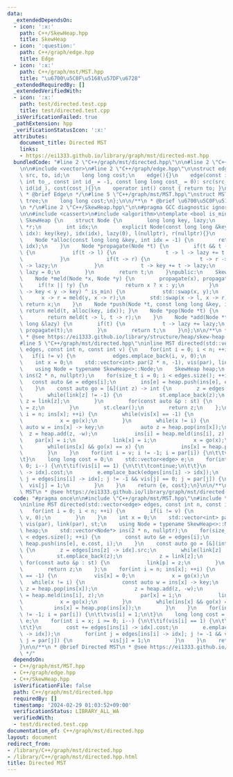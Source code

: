 ```yaml
---
data:
  _extendedDependsOn:
  - icon: ':x:'
    path: C++/SkewHeap.hpp
    title: SkewHeap
  - icon: ':question:'
    path: C++/graph/edge.hpp
    title: Edge
  - icon: ':x:'
    path: C++/graph/mst/MST.hpp
    title: "\u6700\u5C0F\u5168\u57DF\u6728"
  _extendedRequiredBy: []
  _extendedVerifiedWith:
  - icon: ':x:'
    path: test/directed.test.cpp
    title: test/directed.test.cpp
  _isVerificationFailed: true
  _pathExtension: hpp
  _verificationStatusIcon: ':x:'
  attributes:
    document_title: Directed MST
    links:
    - https://ei1333.github.io/library/graph/mst/directed-mst.hpp
  bundledCode: "#line 2 \"C++/graph/mst/directed.hpp\"\n\n#line 2 \"C++/graph/mst/MST.hpp\"\
    \n\n#include <vector>\n#line 2 \"C++/graph/edge.hpp\"\n\nstruct edge {\n    int\
    \ src, to, id;\n    long long cost;\n    edge(){}\n    edge(const int src_, const\
    \ int to_, const int id_ = -1, const long long cost_ = 0): src(src_), to(to_),\
    \ id(id_), cost(cost_){}\n    operator int() const { return to; }\n};\n\n/**\n\
    \ * @brief Edge\n */\n#line 5 \"C++/graph/mst/MST.hpp\"\nstruct MST {\n    std::vector<edge>\
    \ tree;\n    long long cost;\n};\n\n/**\n * @brief \u6700\u5C0F\u5168\u57DF\u6728\
    \n */\n#line 2 \"C++/SkewHeap.hpp\"\n\n#pragma GCC diagnostic ignored \"-Wreorder\"\
    \n\n#include <cassert>\n#include <algorithm>\ntemplate <bool is_min = true> struct\
    \ SkewHeap {\n    struct Node {\n        long long key, lazy;\n        Node *l,\
    \ *r;\n        int idx;\n        explicit Node(const long long &key, const int\
    \ idx): key(key), idx(idx), lazy(0), l(nullptr), r(nullptr){}\n    };\nprivate:\n\
    \    Node *alloc(const long long &key, int idx = -1) {\n        return new Node(key,\
    \ idx);\n    }\n    Node *propagate(Node *t) {\n        if(t && t -> lazy != 0)\
    \ {\n            if(t -> l) {\n                t -> l -> lazy += t -> lazy;\n\
    \            }\n            if(t -> r) {\n                t -> r -> lazy += t\
    \ -> lazy;\n            }\n            t -> key += t -> lazy;\n            t ->\
    \ lazy = 0;\n        }\n        return t;\n    }\npublic:\n    SkewHeap(){}\n\
    \    Node *meld(Node *x, Node *y) {\n        propagate(x), propagate(y);\n   \
    \     if(!x || !y) {\n            return x ? x : y;\n        }\n        if((x\
    \ -> key < y -> key) ^ is_min) {\n            std::swap(x, y);\n        }\n  \
    \      x -> r = meld(y, x -> r);\n        std::swap(x -> l, x -> r);\n       \
    \ return x;\n    }\n    Node *push(Node *t, const long long &key, int idx = -1){\
    \ return meld(t, alloc(key, idx)); }\n    Node *pop(Node *t) {\n        assert(t);\n\
    \        return meld(t -> l, t -> r);\n    }\n    Node *add(Node *t, const long\
    \ long &lazy) {\n        if(t) {\n            t -> lazy += lazy;\n           \
    \ propagate(t);\n        }\n        return t;\n    }\n};\n\n/**\n * @brief SkewHeap\n\
    \ * @see https://ei1333.github.io/library/structure/heap/skew-heap.hpp\n */\n\
    #line 5 \"C++/graph/mst/directed.hpp\"\ninline MST directed(std::vector<edge>\
    \ edges, const int n, const int v) {\n    for(int i = 0; i < n; ++i) {\n     \
    \   if(i != v) {\n            edges.emplace_back(i, v, 0);\n        }\n    }\n\
    \    int x = 0;\n    std::vector<int> par(2 * n, -1), vis(par), link(par), st;\n\
    \    using Node = typename SkewHeap<>::Node;\n    SkewHeap heap;\n    std::vector<Node*>\
    \ ins(2 * n, nullptr);\n    for(size_t i = 0; i < edges.size(); ++i) {\n     \
    \   const auto &e = edges[i];\n        ins[e] = heap.push(ins[e], e.cost, i);\n\
    \    }\n    const auto go = [&](int z) -> int {\n        z = edges[ins[z] -> idx].src;\n\
    \        while(link[z] != -1) {\n            st.emplace_back(z);\n           \
    \ z = link[z];\n        }\n        for(const auto &p : st) {\n            link[p]\
    \ = z;\n        }\n        st.clear();\n        return z;\n    };\n    for(int\
    \ i = n; ins[x]; ++i) {\n        while(vis[x] == -1) {\n            vis[x] = 0;\n\
    \            x = go(x);\n        }\n        while(x != i) {\n            const\
    \ auto w = ins[x] -> key;\n            auto z = heap.pop(ins[x]);\n          \
    \  z = heap.add(z, -w);\n            ins[i] = heap.meld(ins[i], z);\n        \
    \    par[x] = i;\n            link[x] = i;\n            x = go(x);\n        }\n\
    \        while(ins[x] && go(x) == x) {\n            ins[x] = heap.pop(ins[x]);\n\
    \        }\n    }\n    for(int i = v; i != -1; i = par[i]) {\n\t\tvis[i] = 1;\n\
    \t}\n    long long cost = 0;\n    std::vector<edge> e;\n    for(int i = x; i >=\
    \ 0; i--) {\n\t\tif(vis[i] == 1) {\n\t\t\tcontinue;\n\t\t}\n        cost += edges[ins[i]\
    \ -> idx].cost;\n        e.emplace_back(edges[ins[i] -> idx]);\n        for(int\
    \ j = edges[ins[i] -> idx]; j != -1 && vis[j] == 0; j = par[j]) {\n          \
    \  vis[j] = 1;\n        }\n    }\n    return {e, cost};\n}\n\n/**\n * @brief Directed\
    \ MST\n * @see https://ei1333.github.io/library/graph/mst/directed-mst.hpp\n */\n"
  code: "#pragma once\n\n#include \"C++/graph/mst/MST.hpp\"\n#include \"C++/SkewHeap.hpp\"\
    \ninline MST directed(std::vector<edge> edges, const int n, const int v) {\n \
    \   for(int i = 0; i < n; ++i) {\n        if(i != v) {\n            edges.emplace_back(i,\
    \ v, 0);\n        }\n    }\n    int x = 0;\n    std::vector<int> par(2 * n, -1),\
    \ vis(par), link(par), st;\n    using Node = typename SkewHeap<>::Node;\n    SkewHeap\
    \ heap;\n    std::vector<Node*> ins(2 * n, nullptr);\n    for(size_t i = 0; i\
    \ < edges.size(); ++i) {\n        const auto &e = edges[i];\n        ins[e] =\
    \ heap.push(ins[e], e.cost, i);\n    }\n    const auto go = [&](int z) -> int\
    \ {\n        z = edges[ins[z] -> idx].src;\n        while(link[z] != -1) {\n \
    \           st.emplace_back(z);\n            z = link[z];\n        }\n       \
    \ for(const auto &p : st) {\n            link[p] = z;\n        }\n        st.clear();\n\
    \        return z;\n    };\n    for(int i = n; ins[x]; ++i) {\n        while(vis[x]\
    \ == -1) {\n            vis[x] = 0;\n            x = go(x);\n        }\n     \
    \   while(x != i) {\n            const auto w = ins[x] -> key;\n            auto\
    \ z = heap.pop(ins[x]);\n            z = heap.add(z, -w);\n            ins[i]\
    \ = heap.meld(ins[i], z);\n            par[x] = i;\n            link[x] = i;\n\
    \            x = go(x);\n        }\n        while(ins[x] && go(x) == x) {\n  \
    \          ins[x] = heap.pop(ins[x]);\n        }\n    }\n    for(int i = v; i\
    \ != -1; i = par[i]) {\n\t\tvis[i] = 1;\n\t}\n    long long cost = 0;\n    std::vector<edge>\
    \ e;\n    for(int i = x; i >= 0; i--) {\n\t\tif(vis[i] == 1) {\n\t\t\tcontinue;\n\
    \t\t}\n        cost += edges[ins[i] -> idx].cost;\n        e.emplace_back(edges[ins[i]\
    \ -> idx]);\n        for(int j = edges[ins[i] -> idx]; j != -1 && vis[j] == 0;\
    \ j = par[j]) {\n            vis[j] = 1;\n        }\n    }\n    return {e, cost};\n\
    }\n\n/**\n * @brief Directed MST\n * @see https://ei1333.github.io/library/graph/mst/directed-mst.hpp\n\
    \ */"
  dependsOn:
  - C++/graph/mst/MST.hpp
  - C++/graph/edge.hpp
  - C++/SkewHeap.hpp
  isVerificationFile: false
  path: C++/graph/mst/directed.hpp
  requiredBy: []
  timestamp: '2024-02-29 01:03:52+09:00'
  verificationStatus: LIBRARY_ALL_WA
  verifiedWith:
  - test/directed.test.cpp
documentation_of: C++/graph/mst/directed.hpp
layout: document
redirect_from:
- /library/C++/graph/mst/directed.hpp
- /library/C++/graph/mst/directed.hpp.html
title: Directed MST
---
```

